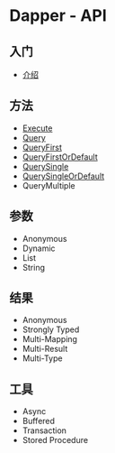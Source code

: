 # Dapper - API

## 入门

* [介绍](introduction.md)

## 方法

* [Execute](methods-execute.md)
* [Query](methods-query.md)
* [QueryFirst](methods-query-first.md)
* [QueryFirstOrDefault](methods-query-first-or-default.md)
* [QuerySingle](methods-query-single.md)
* [QuerySingleOrDefault](methods-query-single-or-default.md)
* QueryMultiple

## 参数

* Anonymous
* Dynamic
* List
* String

## 结果

* Anonymous
* Strongly Typed
* Multi-Mapping
* Multi-Result
* Multi-Type

## 工具

* Async
* Buffered
* Transaction
* Stored Procedure